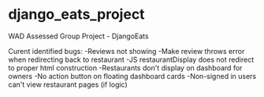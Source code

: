 # django_eats_project
WAD Assessed Group Project - DjangoEats


Curent identified bugs:
-Reviews not showing
-Make review throws error when redirecting back to restaurant
-JS restaurantDisplay does not redirect to proper html construction
-Restaurants don't display on dashboard for owners
-No action button on floating dashboard cards
-Non-signed in users can't view restaurant pages (if logic)
